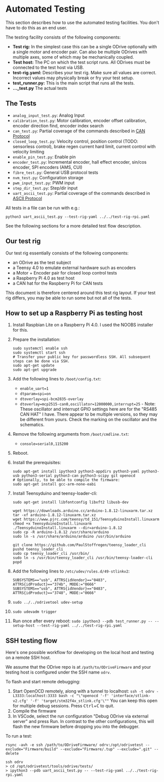 # Automated Testing

This section describes how to use the automated testing facilities.
You don't have to do this as an end user.

The testing facility consists of the following components:
 * **Test rig:** In the simplest case this can be a single ODrive optionally with a single motor and encoder pair. Can also be multiple ODrives with multiple axes, some of which may be mechanically coupled.
 * **Test host:** The PC on which the test script runs. All ODrives must be connected to the test host via USB.
 * **test-rig.yaml:** Describes your test rig. Make sure all values are correct. Incorrect values may physically break or fry your test setup.
 * **test_runner.py:** This is the main script that runs all the tests.
 * **..._test.py** The actual tests

## The Tests

 - `analog_input_test.py`: Analog Input
 - `calibration_test.py`: Motor calibration, encoder offset calibration, encoder direction find, encoder index search
 - `can_test.py`: Partial coverage of the commands described in [CAN Protocol](can-protocol)
 - `closed_loop_test.py`: Velocity control, position control (TODO: sensorless control), brake regen current hard limit, current control with velocity limiting
 - `enable_pin_test.py`: Enable pin
 - `encoder_test.py`: Incremental encoder, hall effect encoder, sin/cos encoder, SPI encoders (AMS, CUI)
 - `fibre_test.py`: General USB protocol tests
 - `nvm_test.py`: Configuration storage
 - `pwm_input_test.py`: PWM input
 - `step_dir_test.py`: Step/dir input
 - `uart_ascii_test.py`: Partial coverage of the commands described in [ASCII Protocol](ascii-protocol)

All tests in a file can be run with e.g.:

    python3 uart_ascii_test.py --test-rig-yaml ../../test-rig-rpi.yaml

See the following sections for a more detailed test flow description.

## Our test rig

Our test rig essentially consists of the following components:

 - an ODrive as the test subject
 - a Teensy 4.0 to emulate external hardware such as encoders
 - a Motor + Encoder pair for closed loop control tests
 - a Raspberry Pi 4.0 as test host
 - a CAN hat for the Raspberry Pi for CAN tests

This document is therefore centered around this test rig layout.
If your test rig differs, you may be able to run some but not all of the tests.

## How to set up a Raspberry Pi as testing host

 1. Install Raspbian Lite on a Raspberry Pi 4.0. I used the NOOBS installer for this.
 2. Prepare the installation:
 
        sudo systemctl enable ssh
        sudo systemctl start ssh
        # Transfer your public key for passwordless SSH. All subsequent steps can be done via SSH.
        sudo apt-get update
        sudo apt-get upgrade

 3. Add the following lines to `/boot/config.txt`:
    - `enable_uart=1`
    - `dtparam=spi=on`
    - `dtoverlay=spi-bcm2835-overlay`
    - `dtoverlay=mcp2515-can0,oscillator=12000000,interrupt=25` - Note: These oscillator and interrupt GPIO settings here are for the "RS485 CAN HAT" I have. There appear to be multiple versions, so they may be different from yours. Check the marking on the oscillator and the schematics.

 4. Remove the following arguments from `/boot/cmdline.txt`:
    - `console=serial0,115200`

 5. Reboot.

 6. Install the prerequisites:

        sudo apt-get install ipython3 python3-appdirs python3-yaml python3-usb python3-serial python3-can python3-scipy git openocd
        # Optionally, to be able to compile the firmware:
        sudo apt-get install gcc-arm-none-eabi

 7. Install Teensyduino and teensy-loader-cli:

        sudo apt-get install libfontconfig libxft2 libusb-dev

        wget https://downloads.arduino.cc/arduino-1.8.12-linuxarm.tar.xz
        tar -xf arduino-1.8.12-linuxarm.tar.xz
        wget https://www.pjrc.com/teensy/td_151/TeensyduinoInstall.linuxarm
        chmod +x TeensyduinoInstall.linuxarm
        ./TeensyduinoInstall.linuxarm --dir=arduino-1.8.12
        sudo cp -R arduino-1.8.12 /usr/share/arduino
        sudo ln -s /usr/share/arduino/arduino /usr/bin/arduino
        
        git clone https://github.com/PaulStoffregen/teensy_loader_cli
        pushd teensy_loader_cli
        sudo cp teensy_loader_cli /usr/bin/
        sudo ln -s /usr/bin/teensy_loader_cli /usr/bin/teensy-loader-cli
        popd

 8. Add the following lines to `/etc/udev/rules.d/49-stlinkv2`:

        SUBSYSTEMS=="usb", ATTRS{idVendor}=="0483", ATTRS{idProduct}=="374b", MODE:="0666"
        SUBSYSTEMS=="usb", ATTRS{idVendor}=="0483", ATTRS{idProduct}=="3748", MODE:="0666"

 9. `sudo ../../odrivetool udev-setup`

 10. `sudo udevadm trigger`

 11. Run once after every reboot: `sudo ipython3 --pdb test_runner.py -- --setup-host --test-rig-yaml ../../test-rig-rpi.yaml`

## SSH testing flow

Here's one possible workflow for developing on the local host and testing on a remote SSH host.

We assume that the ODrive repo is at `/path/to/ODriveFirmware` and your testing host is configured under the SSH name `odrv`.

To flash and start remote debugging:

 1. Start OpenOCD remotely, along with a tunnel to localhost: `ssh -t odrv -L3333:localhost:3333 bash -c "\"openocd '-f' 'interface/stlink-v2.cfg' '-f' 'target/stm32f4x_stlink.cfg'\""`
    You can keep this open for multiple debug sessions. Press <kbd>Ctrl</kbd>+<kbd>C</kbd> to quit.
 2. Compile the firmware
 3. In VSCode, select the run configuration "Debug ODrive via external server" and press Run. In contrast to the other configurations, this will flash the new firmware before dropping you into the debugger.

To run a test:

    rsync -avh -e ssh /path/to/ODriveFirmware/ odrv:/opt/odrivetest --exclude="Firmware/build" --exclude="Firmware/.tup" --exclude=".git" --delete

    ssh odrv
    > cd /opt/odrivetest/tools/odrive/tests/
    > ipython3 --pdb uart_ascii_test.py -- --test-rig-yaml ../../test-rig-rpi.yaml

